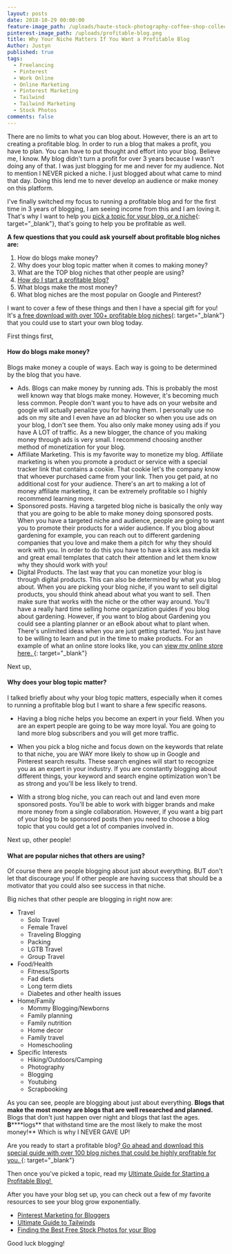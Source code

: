 ```yaml
---
layout: posts
date: 2018-10-29 00:00:00
feature-image_path: /uploads/haute-stock-photography-coffee-shop-collection-final-9.jpg
pinterest-image_path: /uploads/profitable-blog.png
title: Why Your Niche Matters If You Want a Profitable Blog
Author: Justyn
published: true
tags:
  - Freelancing
  - Pinterest
  - Work Online
  - Online Marketing
  - Pinterest Marketing
  - Tailwind
  - Tailwind Marketing
  - Stock Photos
comments: false
---
```


There are no limits to what you can blog about. However, there is an art to creating a profitable blog. In order to run a blog that makes a profit, you have to plan. You can have to put thought and effort into your blog. Believe me, I know. My blog didn't turn a profit for over 3 years because I wasn't doing any of that. I was just blogging for me and never for my audience. Not to mention I NEVER picked a niche. I just blogged about what came to mind that day. Doing this lend me to never develop an audience or make money on this platform.

I've finally switched my focus to running a profitable blog and for the first time in 3 years of blogging, I am seeing income from this and I am loving it. That's why I want to help you [pick a topic for your blog, or a niche](https://www.subscribepage.com/100-blog-niches){: target="_blank"}, that's going to help you be profitable as well.&nbsp;

**A few questions that you could ask yourself about profitable blog niches are:**&nbsp;

1. How do blogs make money?
2. Why does your blog topic matter when it comes to making money?
3. What are the TOP blog niches that other people are using?
4. [How do I start a profitable blog?](/the-ultimate-guide-to-starting-a-profitable-blog/)
5. What blogs make the most money?
6. What blog niches are the most popular on Google and Pinterest?

I want to cover a few of these things and then I have a special gift for you! It's [a free download with over 100+ profitable blog niches](https://www.subscribepage.com/100-blog-niches){: target="_blank"} that you could use to start your own blog today.&nbsp;

First things first,&nbsp;

#### How do blogs make money?

Blogs make money a couple of ways. Each way is going to be determined by the blog that you have.&nbsp;

* Ads. Blogs can make money by running ads. This is probably the most well known way that blogs make money. However, it's becoming much less common. People don't want you to have ads on your website and google will actually penalize you for having them. I personally use no ads on my site and I even have an ad blocker so when you use ads on your blog, I don't see them. You also only make money using ads if you have A LOT of traffic. As a new blogger, the chance of you making money through ads is very small. I recommend choosing another method of monetization for your blog.&nbsp;
* Affiliate Marketing. This is my favorite way to monetize my blog. Affiliate marketing is when you promote a product or service with a special tracker link that contains a cookie. That cookie let's the company know that whoever purchased came from your link. Then you get paid, at no additional cost for your audience. There's an art to making a lot of money affiliate marketing, it can be extremely profitable so I highly recommend learning more.&nbsp;
* Sponsored posts. Having a targeted blog niche is basically the only way that you are going to be able to make money doing sponsored posts. When you have a targeted niche and audience, people are going to want you to promote their products for a wider audience. If you blog about gardening for example, you can reach out to different gardening companies that you love and make them a pitch for why they should work with you. In order to do this you have to have a kick ass media kit and great email templates that catch their attention and let them know why they should work with you!&nbsp;
* Digital Products. The last way that you can monetize your blog is through digital products. This can also be determined by what you blog about. When you are picking your blog niche, if you want to sell digital products, you should think ahead about what you want to sell. Then make sure that works with the niche or the other way around. You'll have a really hard time selling home organization guides if you blog about gardening. However, if you want to blog about Gardening you could see a planting planner or an eBook about what to plant when. There's unlimited ideas when you are just getting started. You just have to be willing to learn and put in the time to make products. For an example of what an online store looks like, you can [view my online store here.&nbsp;](https://justynjen.teachable.com){: target="_blank"}

Next up,&nbsp;

#### Why does your blog topic matter?

I talked briefly about why your blog topic matters, especially when it comes to running a profitable blog but I want to share a few specific reasons.&nbsp;

* Having a blog niche helps you become an expert in your field. When you are an expert people are going to be way more loyal. You are going to land more blog subscribers and you will get more traffic.&nbsp;

* When you pick a blog niche and focus down on the keywords that relate to that niche, you are WAY more likely to show up in Google and Pinterest search results. These search engines will start to recognize you as an expert in your industry. If you are constantly blogging about different things, your keyword and search engine optimization won't be as strong and you'll be less likely to trend.&nbsp;

* With a strong blog niche, you can reach out and land even more sponsored posts. You'll be able to work with bigger brands and make more money from a single collaboration. However, if you want a big part of your blog to be sponsored posts then you need to choose a blog topic that you could get a lot of companies involved in.&nbsp;

Next up, other people!&nbsp;

#### What are popular niches that others are using?

Of course there are people blogging about just about everything. BUT don't let that discourage you! If other people are having success that should be a motivator that you could also see success in that niche.&nbsp;

Big niches that other people are blogging in right now are:&nbsp;

* Travel
  * Solo Travel&nbsp;
  * Female Travel
  * Traveling Blogging
  * Packing
  * LGTB Travel&nbsp;
  * Group Travel&nbsp;
* Food/Health
  * Fitness/Sports
  * Fad diets
  * Long term diets
  * Diabetes and other health issues
* Home/Family
  * Mommy Blogging/Newborns
  * Family planning
  * Family nutrition
  * Home decor
  * Family travel
  * Homeschooling
* Specific Interests
  * Hiking/Outdoors/Camping
  * Photography
  * Blogging
  * Youtubing&nbsp;
  * Scrapbooking

As you can see, people are blogging about just about everything. **Blogs that make the most money are blogs that are well researched and planned.** Blogs that don't just happen over night and blogs that last the ages. **B****\*\*logs** that withstand time are the most likely to make the most money!\*\* Which is why I NEVER GAVE UP!&nbsp;

Are you ready to start a profitable blog?[ Go ahead and download this special guide with over 100 blog niches that could be highly profitable for you.&nbsp;](https://www.subscribepage.com/100-blog-niches){: target="_blank"}

Then once you've picked a topic, read my [Ultimate Guide for Starting a Profitable Blog!&nbsp;](/the-ultimate-guide-to-starting-a-profitable-blog/)

After you have your blog set up, you can check out a few of my favorite resources to see your blog grow exponentially.&nbsp;

* [Pinterest Marketing for Bloggers](/a-beginners-guide-to-pinterest/)
* [Ultimate Guide to Tailwinds](/the-beginners-guide-to-tailwind/)
* [Finding the Best Free Stock Photos for your Blog](/18-websites-with-the-best-free-stock-photos/)

Good luck blogging!

&nbsp;

&nbsp;

&nbsp;